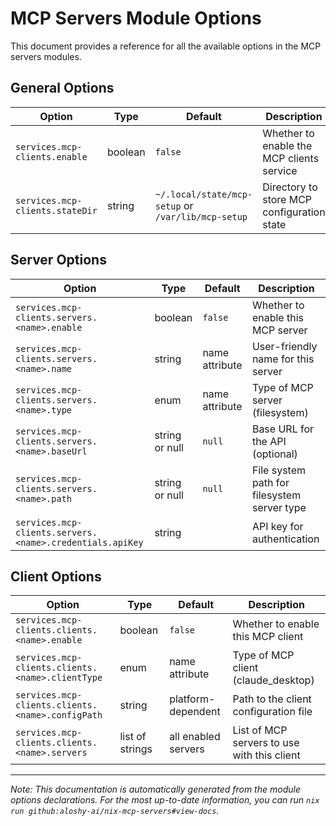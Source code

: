 # MCP Servers Module Options

This document provides a reference for all the available options in the MCP servers modules.

## General Options

| Option | Type | Default | Description |
|--------|------|---------|-------------|
| `services.mcp-clients.enable` | boolean | `false` | Whether to enable the MCP clients service |
| `services.mcp-clients.stateDir` | string | `~/.local/state/mcp-setup` or `/var/lib/mcp-setup` | Directory to store MCP configuration state |

## Server Options

| Option | Type | Default | Description |
|--------|------|---------|-------------|
| `services.mcp-clients.servers.<name>.enable` | boolean | `false` | Whether to enable this MCP server |
| `services.mcp-clients.servers.<name>.name` | string | name attribute | User-friendly name for this server |
| `services.mcp-clients.servers.<name>.type` | enum | name attribute | Type of MCP server (filesystem) |
| `services.mcp-clients.servers.<name>.baseUrl` | string or null | `null` | Base URL for the API (optional) |
| `services.mcp-clients.servers.<name>.path` | string or null | `null` | File system path for filesystem server type |
| `services.mcp-clients.servers.<name>.credentials.apiKey` | string | | API key for authentication |

## Client Options

| Option | Type | Default | Description |
|--------|------|---------|-------------|
| `services.mcp-clients.clients.<name>.enable` | boolean | `false` | Whether to enable this MCP client |
| `services.mcp-clients.clients.<name>.clientType` | enum | name attribute | Type of MCP client (claude_desktop) |
| `services.mcp-clients.clients.<name>.configPath` | string | platform-dependent | Path to the client configuration file |
| `services.mcp-clients.clients.<name>.servers` | list of strings | all enabled servers | List of MCP servers to use with this client |

---

*Note: This documentation is automatically generated from the module options declarations. For the most up-to-date information, you can run `nix run github:aloshy-ai/nix-mcp-servers#view-docs`.* 